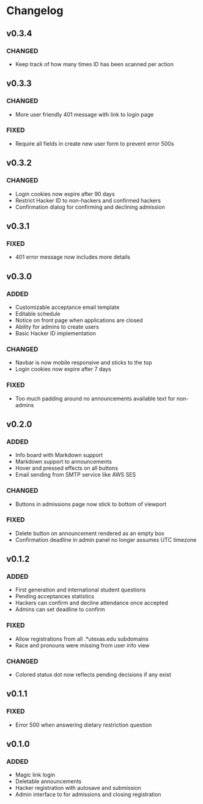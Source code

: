 # Changelog

## v0.3.4

### CHANGED

- Keep track of how many times ID has been scanned per action

## v0.3.3

### CHANGED

- More user friendly 401 message with link to login page

### FIXED

- Require all fields in create new user form to prevent error 500s

## v0.3.2

### CHANGED

- Login cookies now expire after 90 days
- Restrict Hacker ID to non-hackers and confirmed hackers
- Confirmation dialog for confirming and declining admission

## v0.3.1

### FIXED

- 401 error message now includes more details

## v0.3.0

### ADDED

- Customizable acceptance email template
- Editable schedule
- Notice on front page when applications are closed
- Ability for admins to create users
- Basic Hacker ID implementation

### CHANGED

- Navbar is now mobile responsive and sticks to the top
- Login cookies now expire after 7 days

### FIXED

- Too much padding around no announcements available text for non-admins

## v0.2.0

### ADDED

- Info board with Markdown support
- Markdown support to announcements
- Hover and pressed effects on all buttons
- Email sending from SMTP service like AWS SES

### CHANGED

- Buttons in admissions page now stick to bottom of viewport

### FIXED

- Delete button on announcement rendered as an empty box
- Confirmation deadline in admin panel no longer assumes UTC timezone

## v0.1.2

### ADDED

- First generation and international student questions
- Pending acceptances statistics
- Hackers can confirm and decline attendance once accepted
- Admins can set deadline to confirm

### FIXED

- Allow registrations from all .\*utexas.edu subdomains
- Race and pronouns were missing from user info view

### CHANGED

- Colored status dot now reflects pending decisions if any exist

## v0.1.1

### FIXED

- Error 500 when answering dietary restriction question

## v0.1.0

### ADDED

- Magic link login
- Deletable announcements
- Hacker registration with autosave and submission
- Admin interface to for admissions and closing registration
